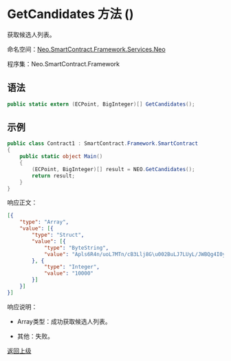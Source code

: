 # GetCandidates 方法 ()

获取候选人列表。

命名空间：[Neo.SmartContract.Framework.Services.Neo](../../neo.md)

程序集：Neo.SmartContract.Framework

## 语法

```c#
public static extern (ECPoint, BigInteger)[] GetCandidates();
```

## 示例

```c#
public class Contract1 : SmartContract.Framework.SmartContract
{
    public static object Main()
    {
        (ECPoint, BigInteger)[] result = NEO.GetCandidates();
        return result;
    }
}
```
响应正文：

```json
[{
	"type": "Array",
	"value": [{
		"type": "Struct",
		"value": [{
			"type": "ByteString",
			"value": "Apls6R4n/uoL7MTn/cB3Llj8G\u002BuLJ7LUyL/JWBQg4I0y"
		}, {
			"type": "Integer",
			"value": "10000"
		}]
	}]
}]
```

响应说明：

- Array类型：成功获取候选人列表。

- 其他：失败。


[返回上级](../Neo.md)